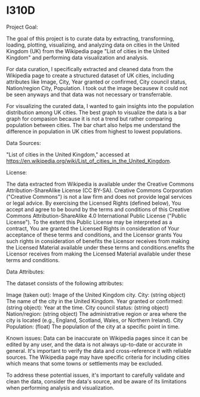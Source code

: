 # I310D
Project Goal:

The goal of this project is to curate data by extracting, transforming, loading, plotting, visualizing, and analyzing data on cities in the United Kingdom (UK) from the Wikipedia page "List of cities in the United Kingdom" and performing data visualization and analysis.

For data curation, I specifically extracted and cleaned data from the Wikipedia page to create a structured dataset of UK cities, including attributes like Image,	City,	Year granted or confirmed,	City council status,	Nation/region	City, Population. I took out the image becausew it could not be seen anyways and that data was not necessary or transferrable.

For visualizing the curated data, I wanted to gain insights into the population distribution among UK cities. The best graph to visualize the data is a bar graph for compasion because it is not a trend but rather comparing population between cities. The bar chart also helps me understand the difference in population in UK cities from highest to lowest populations.

Data Sources:

"List of cities in the United Kingdom," accessed at https://en.wikipedia.org/wiki/List_of_cities_in_the_United_Kingdom.

License:

The data extracted from Wikipedia is available under the Creative Commons Attribution-ShareAlike License (CC BY-SA). 
Creative Commons Corporation ("Creative Commons") is not a law firm and does not provide legal services or legal advice. By exercising the Licensed Rights (defined below), You accept and agree to be bound by the terms and conditions of this Creative Commons Attribution-ShareAlike 4.0 International Public License ("Public License"). To the extent this Public License may be interpreted as a contract, You are granted the Licensed Rights in consideration of Your acceptance of these terms and conditions, and the Licensor grants You such rights in consideration of benefits the Licensor receives from making the Licensed Material available under these terms and conditions.enefits the Licensor receives from making the Licensed Material available under these terms and conditions.

Data Attributes:

The dataset consists of the following attributes:

Image (taken out): Image of the United Kingdom city. 
City: (string object) The name of the city in the United Kingdom.
Year granted or confirmed: (string object): Year at the time.
City council status: (string object) 
Nation/region: (string object) The administrative region or area where the city is located (e.g., England, Scotland, Wales, or Northern Ireland).
City Population: (float) The population of the city at a specific point in time.

Known issues:
Data can be inaccurate on Wikipedia pages since it can be edited by any user, and the data is not always up-to-date or accurate in general. It's important to verify the data and cross-reference it with reliable sources.
The Wikipedia page may have specific criteria for including cities which means that some towns or settlements may be excluded.

To address these potential issues, it's important to carefully validate and clean the data, consider the data's source, and be aware of its limitations when performing analysis and visualization.

